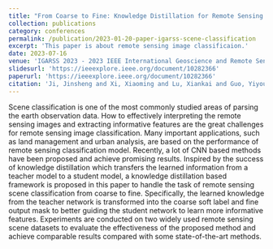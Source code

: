 ```yaml
---
title: "From Coarse to Fine: Knowledge Distillation for Remote Sensing Scene Classification"
collection: publications
category: conferences
permalink: /publication/2023-01-20-paper-igarss-scene-classification
excerpt: 'This paper is about remote sensing image classificaion.'
date: 2023-07-16
venue: 'IGARSS 2023 - 2023 IEEE International Geoscience and Remote Sensing Symposium'
slidesurl: 'https://ieeexplore.ieee.org/document/10282366'
paperurl: 'https://ieeexplore.ieee.org/document/10282366'
citation: 'Ji, Jinsheng and Xi, Xiaoming and Lu, Xiankai and Guo, Yiyou and Xie, Huan, "From Coarse to Fine: Knowledge Distillation for Remote Sensing Scene Classification," IGARSS 2023 - 2023 IEEE International Geoscience and Remote Sensing Symposium, Pasadena, CA, USA, 2023, pp. 5427-5430, doi: 10.1109/IGARSS52108.2023.10282366.'
---
```

Scene classification is one of the most commonly studied areas of parsing the earth observation data. How to effectively interpreting the remote sensing images and extracting informative features are the great challenges for remote sensing image classification. Many important applications, such as land management and urban analysis, are based on the performance of remote sensing classification model. Recently, a lot of CNN based methods have been proposed and achieve promising results. Inspired by the success of knowledge distillation which transfers the learned information from a teacher model to a student model, a knowledge distillation based framework is proposed in this paper to handle the task of remote sensing scene classification from coarse to fine. Specifically, the learned knowledge from the teacher network is transformed into the coarse soft label and fine output mask to better guiding the student network to learn more informative features. Experiments are conducted on two widely used remote sensing scene datasets to evaluate the effectiveness of the proposed method and achieve comparable results compared with some state-of-the-art methods.
